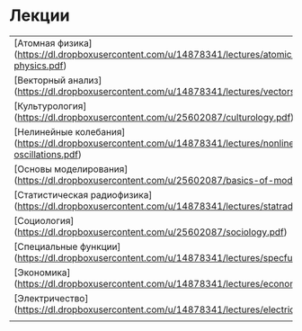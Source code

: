 Лекции
======
||
|:---|
|[Атомная физика] (https://dl.dropboxusercontent.com/u/14878341/lectures/atomic-physics.pdf)|
|[Векторный анализ] (https://dl.dropboxusercontent.com/u/14878341/lectures/vectors.pdf)|
|[Культурология] (https://dl.dropboxusercontent.com/u/25602087/culturology.pdf)|
|[Нелинейные колебания] (https://dl.dropboxusercontent.com/u/14878341/lectures/nonlinear-oscillations.pdf)|
|[Основы моделирования] (https://dl.dropboxusercontent.com/u/25602087/basics-of-modeling.pdf)|
|[Статистическая радиофизика] (https://dl.dropboxusercontent.com/u/14878341/lectures/statradiophys.pdf)|
|[Социология] (https://dl.dropboxusercontent.com/u/25602087/sociology.pdf)|
|[Специальные функции] (https://dl.dropboxusercontent.com/u/14878341/lectures/specfunc.pdf)|
|[Экономика] (https://dl.dropboxusercontent.com/u/14878341/lectures/economics.pdf)|
|[Электричество] (https://dl.dropboxusercontent.com/u/14878341/lectures/electricity.pdf)|
||
